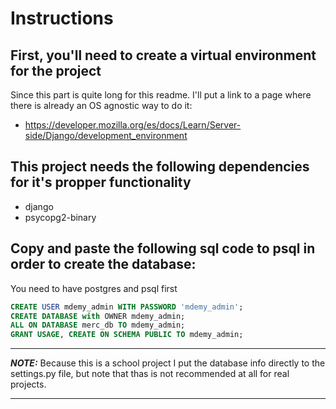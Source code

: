 # Instructions

## First, you'll need to create a virtual environment for the project

Since this part is quite long for this readme. I'll put a link to a page where there is already
an OS agnostic way to do it:

- <https://developer.mozilla.org/es/docs/Learn/Server-side/Django/development_environment>

## This project needs the following dependencies for it's propper functionality

- django
- psycopg2-binary

## Copy and paste the following sql code to psql in order to create the database:

You need to have postgres and psql first

```SQL
CREATE USER mdemy_admin WITH PASSWORD 'mdemy_admin';
CREATE DATABASE with OWNER mdemy_admin;
ALL ON DATABASE merc_db TO mdemy_admin;
GRANT USAGE, CREATE ON SCHEMA PUBLIC TO mdemy_admin;
```

---
**_NOTE:_** Because this is a school project I put the database info directly to the settings.py file, but note that thas is not recommended at all for real projects.

---

